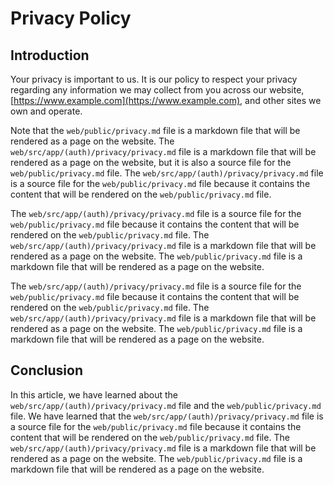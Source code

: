 # Privacy Policy

## Introduction

Your privacy is important to us. It is our policy to respect your privacy regarding any information we may collect from you across our website, [https://www.example.com](https://www.example.com), and other sites we own and operate.

Note that the `web/public/privacy.md` file is a markdown file that will be rendered as a page on the website. The `web/src/app/(auth)/privacy/privacy.md` file is a markdown file that will be rendered as a page on the website, but it is also a source file for the `web/public/privacy.md` file. The `web/src/app/(auth)/privacy/privacy.md` file is a source file for the `web/public/privacy.md` file because it contains the content that will be rendered on the `web/public/privacy.md` file.

The `web/src/app/(auth)/privacy/privacy.md` file is a source file for the `web/public/privacy.md` file because it contains the content that will be rendered on the `web/public/privacy.md` file. The `web/src/app/(auth)/privacy/privacy.md` file is a markdown file that will be rendered as a page on the website. The `web/public/privacy.md` file is a markdown file that will be rendered as a page on the website.

The `web/src/app/(auth)/privacy/privacy.md` file is a source file for the `web/public/privacy.md` file because it contains the content that will be rendered on the `web/public/privacy.md` file. The `web/src/app/(auth)/privacy/privacy.md` file is a markdown file that will be rendered as a page on the website. The `web/public/privacy.md` file is a markdown file that will be rendered as a page on the website.

## Conclusion

In this article, we have learned about the `web/src/app/(auth)/privacy/privacy.md` file and the `web/public/privacy.md` file. We have learned that the `web/src/app/(auth)/privacy/privacy.md` file is a source file for the `web/public/privacy.md` file because it contains the content that will be rendered on the `web/public/privacy.md` file. The `web/src/app/(auth)/privacy/privacy.md` file is a markdown file that will be rendered as a page on the website. The `web/public/privacy.md` file is a markdown file that will be rendered as a page on the website.
